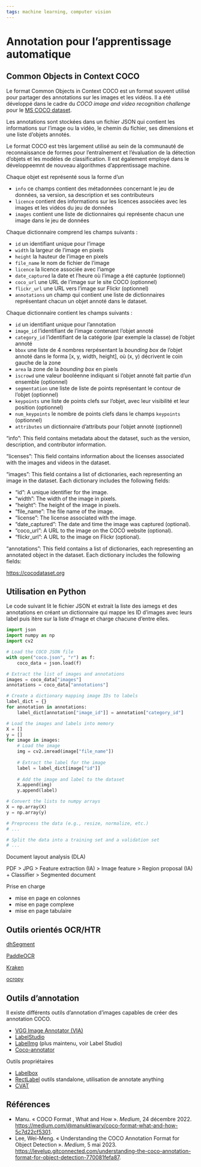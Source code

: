 ```yaml
---
tags: machine learning, computer vision
---
```


# Annotation pour l’apprentissage automatique

## Common Objects in Context COCO

Le format Common Objects in Context COCO est un format souvent utilisé pour partager des annotations sur les images et les vidéos. Il a été développé dans le cadre du *COCO image and video recognition challenge* pour le [MS COCO dataset](https://cocodataset.org).

Les annotations sont stockées dans un fichier JSON qui contient les informations sur l’image ou la vidéo, le chemin du fichier, ses dimensions et une liste d’objets annotés. 

Le format COCO est très largement utilisé au sein de la communauté de reconnaissance de formes pour l’entraînement et l’évaluation de la détection d’objets et les modèles de classification. Il est également employé dans le développeemnt de nouveau algorithmes d’apprentissage machine.

Chaque objet est représenté sous la forme d’un 

- `info` ce champs contient des métadonnées concernant le jeu de données, sa version, sa description et ses contributeurs
- `licence` contient des informations sur les licences associées avec les images et les vidéos du jeu de données
- `images` contient une liste de dictionnaires qui représente chacun une image dans le jeu de données

Chaque dictionnaire comprend les champs suivants :

- `id` un identifiant unique pour l’image
- `width` la largeur de l’image en pixels
- `height` la hauteur de l’image en pixels
- `file_name` le nom de fichier de l’image
- `licence` la licence associée avec l’iamge
- `date_captured` la date et l’heure où l’image a été capturée (optionnel)
- `coco_url` une URL de l’image sur le site COCO (optionnel)
- `flickr_url` une URL vers l’image sur Flickr (optionnel)
- `annotations` un champ qui contient une liste de dictionnaires représentant chacun un objet annoté dans le dataset.

Chaque dictionnaire contient les champs suivants : 

- `id` un identifiant unique pour l’annotation
- `image_id` l’identifiant de l’image contenant l’objet annoté
- `category_id` l’identifiant de la catégorie (par exemple la classe) de l’objet annoté
- `bbox` une liste de 4 nombres rerpésentant la *bounding box* de l’objet annoté dans le forma [x, y, width, height], où (x, y) décrivent le coin gauche de la zone
- `area` la zone de la *bounding box* en pixels
- `iscrowd` une valeur booléenne indiquant si l’objet annoté fait partie d’un ensemble (optionnel)
- `segmentation` une liste de liste de points représentant le contour de l’objet (optionnel)
- `keypoints` une liste de points clefs sur l’objet, avec leur visibilité et leur position (optionnel)
- `num_keypoints` le nombre de points clefs dans le champs `keypoints` (optionnel)
- `attributes` un dictionnaire d’attributs pour l’objet annoté (optionnel)



“info”: This field contains metadata about the dataset, such as the version, description, and contributor information.

“licenses”: This field contains information about the licenses associated with the images and videos in the dataset.

“images”: This field contains a list of dictionaries, each representing an image in the dataset. Each dictionary includes the following fields:

- “id”: A unique identifier for the image.
- “width”: The width of the image in pixels.
- “height”: The height of the image in pixels.
- “file_name”: The file name of the image.
- “license”: The license associated with the image.
- “date_captured”: The date and time the image was captured (optional).
- “coco_url”: A URL to the image on the COCO website (optional).
- “flickr_url”: A URL to the image on Flickr (optional).

“annotations”: This field contains a list of dictionaries, each representing an annotated object in the dataset. Each dictionary includes the following fields:

https://cocodataset.org

## Utilisation en Python

Le code suivant lit le fichier JSON et extrait la liste des iamegs et des annotations en créant un dictionnaire qui mappe les ID d’images avec leurs label puis itère sur la liste d’mage et charge chacune d’entre elles.

```python
import json
import numpy as np
import cv2

# Load the COCO JSON file
with open("coco.json", "r") as f:
    coco_data = json.load(f)

# Extract the list of images and annotations
images = coco_data["images"]
annotations = coco_data["annotations"]

# Create a dictionary mapping image IDs to labels
label_dict = {}
for annotation in annotations:
    label_dict[annotation["image_id"]] = annotation["category_id"]

# Load the images and labels into memory
X = []
y = []
for image in images:
    # Load the image
    img = cv2.imread(image["file_name"])
    
    # Extract the label for the image
    label = label_dict[image["id"]]
    
    # Add the image and label to the dataset
    X.append(img)
    y.append(label)

# Convert the lists to numpy arrays
X = np.array(X)
y = np.array(y)

# Preprocess the data (e.g., resize, normalize, etc.)
# ...

# Split the data into a training set and a validation set
# ...
```





Document layout analysis (DLA)

PDF > JPG > Feature extraction (IA) > Image feature > Region proposal (IA) + Classifier > Segmented document

Prise en charge 

- mise en page en colonnes
- mise en page complexe
- mise en page tabulaire

## Outils orientés OCR/HTR

[dhSegment](https://github.com/dhlab-epfl/dhSegment)

[PaddleOCR](https://github.com/PaddlePaddle/PaddleOCR)

[Kraken](https://github.com/mittagessen/kraken)

[ocropy](https://github.com/tmbdev/ocropy)

## Outils d’annotation

Il existe différents outils d’annotation d’images capables de créer des annotation COCO.

- [VGG Image Annotator (VIA)](https://www.robots.ox.ac.uk/~vgg/software/via/)
- [LabelStudio](https://github.com/HumanSignal/label-studio)
- [LabelImg](https://github.com/HumanSignal/labelImg#) (plus maintenu, voir Label Studio)
- [Coco-annotator](https://github.com/jsbroks/coco-annotator)

Outils propriétaires

- [Labelbox](https://labelbox.com)
- [RectLabel](https://rectlabel.com) outils standalone, utilisation de annotate anything
- [CVAT](https://www.cvat.ai)

## Références

- Manu. « COCO Format , What and How ». *Medium*, 24 décembre 2022. https://medium.com/@manuktiwary/coco-format-what-and-how-5c7d22cf5301.
- Lee, Wei-Meng. « Understanding the COCO Annotation Format for Object Detection ». *Medium*, 5 mai 2023. https://levelup.gitconnected.com/understanding-the-coco-annotation-format-for-object-detection-770081fefa87.